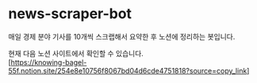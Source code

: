 # news-scraper-bot
매일 경제 분야 기사를 10개씩 스크랩해서 요약한 후 노션에 정리하는 봇입니다.

현재 다음 노션 사이트에서 확인할 수 있습니다.   
[https://knowing-bagel-55f.notion.site/254e8e10756f8067bd04d6cde4751818?source=copy_link]
